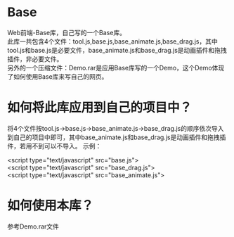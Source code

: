 # Base
Web前端-Base库，自己写的一个Base库。  
此库一共包含4个文件：tool.js,base.js,base_animate.js,base_drag.js，其中tool.js和base.js是必要文件，base_animate.js和base_drag.js是动画插件和拖拽插件，非必要文件。  
另外的一个压缩文件：Demo.rar是应用Base库写的一个Demo，这个Demo体现了如何使用Base库来写自己的网页。
# 如何将此库应用到自己的项目中？
将4个文件按tool.js->base.js->base_animate.js->base_drag.js的顺序依次导入到自己的项目中即可，其中base_animate.js和base_drag.js是动画插件和拖拽插件，若用不到可以不导入。
示例：
<script type="text/javascript" src="tool.js"></script>    
\<script type="text/javascript" src="base.js"></script>    
\<script type="text/javascript" src="base_drag.js"></script>    
\<script type="text/javascript" src="base_animate.js"></script>
# 如何使用本库？
参考Demo.rar文件

